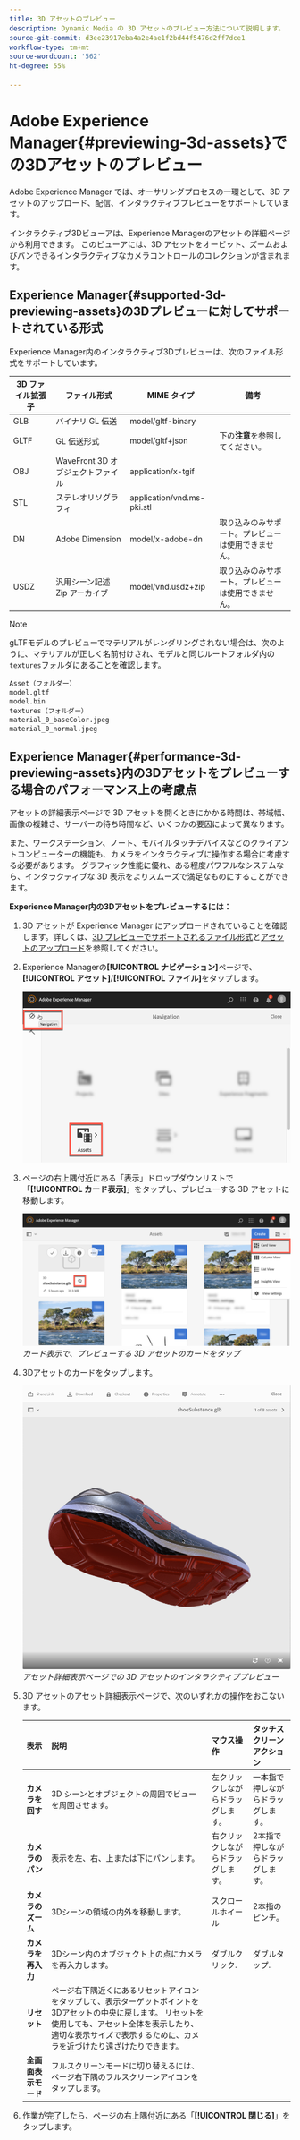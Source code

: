 ```yaml
---
title: 3D アセットのプレビュー
description: Dynamic Media の 3D アセットのプレビュー方法について説明します。
source-git-commit: d3ee23917eba4a2e4ae1f2bd44f5476d2ff7dce1
workflow-type: tm+mt
source-wordcount: '562'
ht-degree: 55%

---
```



# Adobe Experience Manager{#previewing-3d-assets}での3Dアセットのプレビュー

Adobe Experience Manager では、オーサリングプロセスの一環として、3D アセットのアップロード、配信、インタラクティブプレビューをサポートしています。

インタラクティブ3Dビューアは、Experience Managerのアセットの詳細ページから利用できます。 このビューアには、3D アセットをオービット、ズームおよびパンできるインタラクティブなカメラコントロールのコレクションが含まれます。

<!-- See also [Working with 3D assets in Dynamic Media](/help/assets/dynamic-media/assets-3d.md). -->

## Experience Manager{#supported-3d-previewing-assets}の3Dプレビューに対してサポートされている形式

Experience Manager内のインタラクティブ3Dプレビューは、次のファイル形式をサポートしています。

| 3D ファイル拡張子 | ファイル形式 | MIME タイプ | 備考 |
|---|---|---|---|
| GLB | バイナリ GL 伝送 | model/gltf-binary |  |
| GLTF | GL 伝送形式 | model/gltf+json | 下の&#x200B;**注意**&#x200B;を参照してください。 |
| OBJ | WaveFront 3D オブジェクトファイル | application/x-tgif |  |
| STL | ステレオリソグラフィ | application/vnd.ms-pki.stl |  |
| DN | Adobe Dimension | model/x-adobe-dn | 取り込みのみサポート。プレビューは使用できません。 |
| USDZ | 汎用シーン記述 Zip アーカイブ | model/vnd.usdz+zip | 取り込みのみサポート。プレビューは使用できません。 |

>[!NOTE]
>
>gLTFモデルのプレビューでマテリアルがレンダリングされない場合は、次のように、マテリアルが正しく名前付けされ、モデルと同じルートフォルダ内の`textures`フォルダにあることを確認します。

    Asset（フォルダー）
    model.gltf
    model.bin
    textures（フォルダー）
    material_0_baseColor.jpeg
    material_0_normal.jpeg

## Experience Manager{#performance-3d-previewing-assets}内の3Dアセットをプレビューする場合のパフォーマンス上の考慮点

アセットの詳細表示ページで 3D アセットを開くときにかかる時間は、帯域幅、画像の複雑さ、サーバーの待ち時間など、いくつかの要因によって異なります。

また、ワークステーション、ノート、モバイルタッチデバイスなどのクライアントコンピューターの機能も、カメラをインタラクティブに操作する場合に考慮する必要があります。 グラフィック性能に優れ、ある程度パワフルなシステムなら、インタラクティブな 3D 表示をよりスムーズで満足なものにすることができます。

**Experience Manager内の3Dアセットをプレビューするには：**

1. 3D アセットが Experience Manager にアップロードされていることを確認します。詳しくは、[3D プレビューでサポートされるファイル形式](#supported-3d-previewing-assets)と[アセットのアップロード](/help/assets/manage-digital-assets.md#uploading-assets)を参照してください。
1. Experience Managerの&#x200B;**[!UICONTROL ナビゲーション]**&#x200B;ページで、**[!UICONTROL アセット]**/**[!UICONTROL ファイル]**&#x200B;をタップします。

   ![ナビゲーションページ](/help/assets/dynamic-media/assets/navigation-assets.png)

1. ページの右上隅付近にある「表示」ドロップダウンリストで「**[!UICONTROL カード表示]**」をタップし、プレビューする 3D アセットに移動します。

   ![3Dカードの選択](/help/assets/dynamic-media/assets/3d-card-select.png)
   _カード表示で、プレビューする 3D アセットのカードをタップ_

1. 3Dアセットのカードをタップします。

   ![インタラクティブ 3D プレビュー](/help/assets/dynamic-media/assets/3d-preview.png)
   _アセット詳細表示ページでの 3D アセットのインタラクティブプレビュー_
1. 3D アセットのアセット詳細表示ページで、次のいずれかの操作をおこないます。

   | 表示 | 説明 | マウス操作 | タッチスクリーンアクション |
   | --- | --- | --- | --- |
   | **カメラを回す** | 3D シーンとオブジェクトの周囲でビューを周回させます。 | 左クリックしながらドラッグします。 | 一本指で押しながらドラッグします。 |
   | **カメラのパン** | 表示を左、右、上または下にパンします。 | 右クリックしながらドラッグします。 | 2本指で押しながらドラッグします。 |
   | **カメラのズーム** | 3Dシーンの領域の内外を移動します。 | スクロールホイール | 2本指のピンチ。 |
   | **カメラを再入力** | 3Dシーン内のオブジェクト上の点にカメラを再入力します。 | ダブルクリック. | ダブルタップ. |
   | **リセット** | ページ右下隅近くにあるリセットアイコンをタップして、表示ターゲットポイントを3Dアセットの中央に戻します。 リセットを使用しても、アセット全体を表示したり、適切な表示サイズで表示するために、カメラを近づけたり遠ざけたりできます。 |  |  |
   | **全画面表示モード** | フルスクリーンモードに切り替えるには、ページ右下隅のフルスクリーンアイコンをタップします。 |  |  |

1. 作業が完了したら、ページの右上隅付近にある「**[!UICONTROL 閉じる]**」をタップします。
